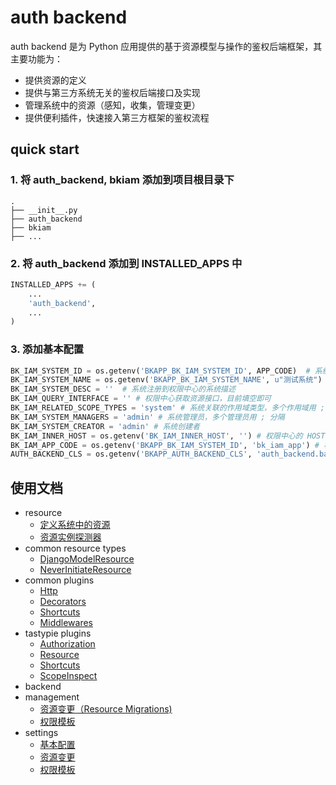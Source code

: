 # auth backend

auth backend 是为 Python 应用提供的基于资源模型与操作的鉴权后端框架，其主要功能为：

- 提供资源的定义
- 提供与第三方系统无关的鉴权后端接口及实现
- 管理系统中的资源（感知，收集，管理变更）
- 提供便利插件，快速接入第三方框架的鉴权流程

## quick start

### 1. 将 auth_backend, bkiam 添加到项目根目录下

```text
.
├── __init__.py
├── auth_backend
├── bkiam
├── ...
```

### 2. 将 auth_backend 添加到 INSTALLED_APPS 中

```python
INSTALLED_APPS += (
    ...
    'auth_backend',
    ...
)
```

### 3. 添加基本配置

```python
BK_IAM_SYSTEM_ID = os.getenv('BKAPP_BK_IAM_SYSTEM_ID', APP_CODE)  # 系统注册到权限中心的系统名
BK_IAM_SYSTEM_NAME = os.getenv('BKAPP_BK_IAM_SYSTEM_NAME', u"测试系统")  # 系统注册到权限中心的系统名
BK_IAM_SYSTEM_DESC = ''  # 系统注册到权限中心的系统描述
BK_IAM_QUERY_INTERFACE = '' # 权限中心获取资源接口，目前填空即可
BK_IAM_RELATED_SCOPE_TYPES = 'system' # 系统关联的作用域类型，多个作用域用 ; 分隔
BK_IAM_SYSTEM_MANAGERS = 'admin' # 系统管理员，多个管理员用 ; 分隔
BK_IAM_SYSTEM_CREATOR = 'admin' # 系统创建者
BK_IAM_INNER_HOST = os.getenv('BK_IAM_INNER_HOST', '') # 权限中心的 HOST
BK_IAM_APP_CODE = os.getenv('BKAPP_BK_IAM_SYSTEM_ID', 'bk_iam_app') # 权限中心的 APP CODE
AUTH_BACKEND_CLS = os.getenv('BKAPP_AUTH_BACKEND_CLS', 'auth_backend.backends.bkiam.BkIAMBackend') # 使用的鉴权后端类，默认使用权限中心作为鉴权后端
```

## 使用文档

- resource
  - [定义系统中的资源](docs/resource/define_your_resource.md)
  - [资源实例探测器](docs/resource/resource_instance_inspect.md)
- common resource types
  - [DjangoModelResource](docs/resource/django_model_resource.md)
  - [NeverInitiateResource](docs/resource/nerver_initiate_resource.md)
- common plugins
  - [Http](docs/plugins/http.md)
  - [Decorators](docs/plugins/decorators.md)
  - [Shortcuts](docs/plugins/shortcuts.md)
  - [Middlewares](docs/plugins/middlewares.md)
- tastypie plugins
  - [Authorization](docs/plugins/tastypie/authorization.md)
  - [Resource](docs/plugins/tastypie/resource.md)
  - [Shortcuts](docs/plugins/tastypie/shortcuts.md)
  - [ScopeInspect](docs/plugins/tastypie/inspect.md)
- backend
- management
  - [资源变更（Resource Migrations)](docs/management/resource_migrations.md)
  - [权限模板](docs/management/perms_templates.md)
- settings
  - [基本配置](docs/settings/basic_settings.md)
  - [资源变更](docs/settings/migration_settings.md)
  - [权限模板](docs/settings/templates_settings.md)